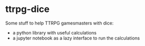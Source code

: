 # ttrpg-dice

Some stuff to help TTRPG gamesmasters with dice:

- a python library with useful calculations
- a jupyter notebook as a lazy interface to run the calculations
